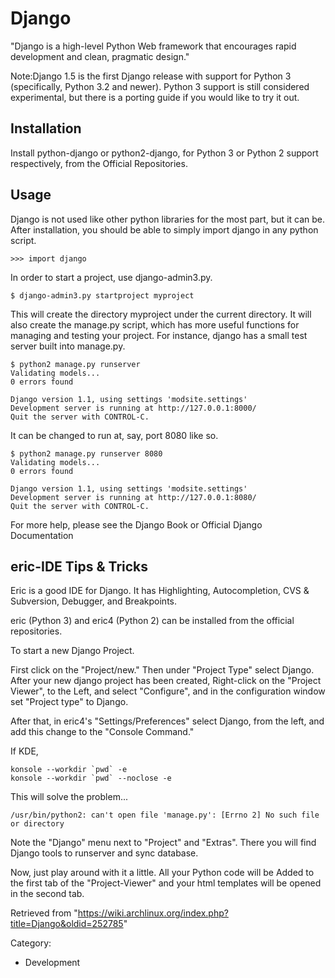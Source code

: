 Django
======

"Django is a high-level Python Web framework that encourages rapid
development and clean, pragmatic design."

Note:Django 1.5 is the first Django release with support for Python 3
(specifically, Python 3.2 and newer). Python 3 support is still
considered experimental, but there is a porting guide if you would like
to try it out.

Installation
------------

Install python-django or python2-django, for Python 3 or Python 2
support respectively, from the Official Repositories.

Usage
-----

Django is not used like other python libraries for the most part, but it
can be. After installation, you should be able to simply import django
in any python script.

    >>> import django

In order to start a project, use django-admin3.py.

    $ django-admin3.py startproject myproject

This will create the directory myproject under the current directory. It
will also create the manage.py script, which has more useful functions
for managing and testing your project. For instance, django has a small
test server built into manage.py.

    $ python2 manage.py runserver
    Validating models...
    0 errors found

    Django version 1.1, using settings 'modsite.settings'
    Development server is running at http://127.0.0.1:8000/
    Quit the server with CONTROL-C.

It can be changed to run at, say, port 8080 like so.

    $ python2 manage.py runserver 8080
    Validating models...
    0 errors found

    Django version 1.1, using settings 'modsite.settings'
    Development server is running at http://127.0.0.1:8080/
    Quit the server with CONTROL-C.

For more help, please see the Django Book or Official Django
Documentation

eric-IDE Tips & Tricks
----------------------

Eric is a good IDE for Django. It has Highlighting, Autocompletion, CVS
& Subversion, Debugger, and Breakpoints.

eric (Python 3) and eric4 (Python 2) can be installed from the official
repositories.

To start a new Django Project.

First click on the "Project/new." Then under "Project Type" select
Django. After your new django project has been created, Right-click on
the "Project Viewer", to the Left, and select "Configure", and in the
configuration window set "Project type" to Django.

After that, in eric4's "Settings/Preferences" select Django, from the
left, and add this change to the "Console Command."

If KDE,

    konsole --workdir `pwd` -e
    konsole --workdir `pwd` --noclose -e

This will solve the problem...

    /usr/bin/python2: can't open file 'manage.py': [Errno 2] No such file or directory

Note the "Django" menu next to "Project" and "Extras". There you will
find Django tools to runserver and sync database.

Now, just play around with it a little. All your Python code will be
Added to the first tab of the "Project-Viewer" and your html templates
will be opened in the second tab.

Retrieved from
"https://wiki.archlinux.org/index.php?title=Django&oldid=252785"

Category:

-   Development
